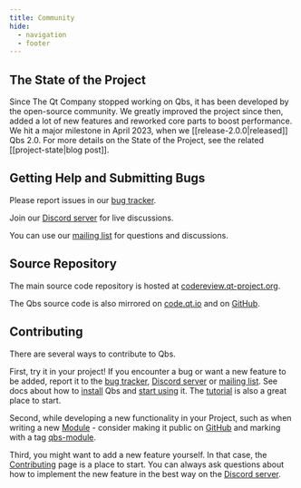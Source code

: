 ```yaml
---
title: Community
hide:
  - navigation
  - footer
---
```


## The State of the Project

Since The Qt Company stopped working on Qbs, it has been developed by the open-source community.
We greatly improved the project since then, added a lot of new features and reworked core parts
to boost performance. We hit a major milestone in April 2023, when we
[[release-2.0.0|released]] Qbs 2.0. For more details on the State of the Project,
see the related [[project-state|blog post]].

## Getting Help and Submitting Bugs

Please report issues in our [bug tracker](https://bugreports.qt.io/browse/QBS/).

Join our [Discord server](https://discord.gg/zhMHvC5GNa) for live discussions.

You can use our [mailing list](https://lists.qt-project.org/mailman/listinfo/qbs) for questions
and discussions.

## Source Repository

The main source code repository is hosted at
[codereview.qt-project.org](https://codereview.qt-project.org/q/project:qbs/qbs).

The Qbs source code is also mirrored on [code.qt.io](https://code.qt.io/cgit/qbs/qbs.git/)
and on [GitHub](https://github.com/qbs/qbs).

## Contributing

There are several ways to contribute to Qbs.

First, try it in your project! If you encounter a bug or want a new feature to be added, report
it to the [bug tracker](https://bugreports.qt.io/browse/QBS/),
[Discord server](https://discord.gg/zhMHvC5GNa) or
[mailing list](https://lists.qt-project.org/mailman/listinfo/qbs). See docs about how to
[install](../docs/installing/) Qbs and [start using](../docs/language-introduction/) it.
The [tutorial](../docs/tutorial/) is also a great place to start.

Second, while developing a new functionality in your Project, such as when writing a new
[Module](../docs/qml-qbslanguageitems-module/) -
consider making it public on [GitHub](https://github.com) and marking with a tag
[qbs-module](https://github.com/topics/qbs-module).

Third, you might want to add a new feature yourself. In that case, the
[Contributing](https://github.com/qbs/qbs/blob/master/CONTRIBUTING.md) page is a place to start.
You can always ask questions about how to implement the new feature in the best way on the
[Discord server](https://discord.gg/zhMHvC5GNa).
